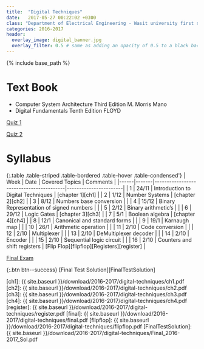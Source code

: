 ```yaml
---
title:  "Digital Techniques"
date:   2017-05-27 00:22:02 +0300
class: "Department of Electrical Engineering - Wasit university first stage"
categories: 2016-2017
header:
  overlay_image: digital_banner.jpg
  overlay_filter: 0.5 # same as adding an opacity of 0.5 to a black background
---
```


{% include base_path %}

# Text Book
 * Computer System Architecture Third Edition M. Morris Mano
 * Digital Fundamentals  Tenth Edition   FLOYD

[Quiz 1](/2016-2017/Digital-Techniques/quiz1)

[Quiz 2](/2016-2017/Digital-Techniques/quiz2)

# Syllabus

{:.table .table-striped .table-bordered .table-hover .table-condensed'}
| Week | Date  | Covered Topics                          | Comments              |
|------|-------|-----------------------------------------|-----------------------|
| 1    | 24/11 | Introduction to Digital Techniques      | [chapter 1][ch1]      |
| 2    | 1/12  | Number Systems                          | [chapter 2][ch2]      |
| 3    | 8/12  | Numbers base conversion                 |                       |
| 4    | 15/12 | Binary Representation of signed numbers |                       |
| 5    | 2/12  | Binary arithmetic’s                     |                       |
| 6    | 29/12 | Logic Gates                             | [chapter 3][ch3]      |
| 7    | 5/1   | Boolean algebra                         | [chapter 4][ch4]      |
| 8    | 12/1  | Canonical and standard forms            |                       |
| 9    | 19/1  | Karnaugh map                            |                       |
| 10   | 26/1  | Arithmetic operation                    |                       |
| 11   | 2/10  | Code conversion                         |                       |
| 12   | 2/10  | Multiplexer                             |                       |
| 13   | 2/10  | DeMultiplexer decoder                   |                       |
| 14   | 2/10  | Encoder                                 |                       |
| 15   | 2/10  | Sequential logic circuit                |                       |
| 16   | 2/10  | Counters and shift registers            | [Flip Flop][flipflop][Registers][register] |

<a class="btn btn--success" href="/download/2016-2017/digital-techniques/final.pdf">Final Exam</a>

{:.btn btn--success}
[Final Test Solution][FinalTestSolution]

[ch1]: {{ site.baseurl }}/download/2016-2017/digital-techniques/ch1.pdf
[ch2]: {{ site.baseurl }}/download/2016-2017/digital-techniques/ch2.pdf
[ch3]: {{ site.baseurl }}/download/2016-2017/digital-techniques/ch3.pdf
[ch4]: {{ site.baseurl }}/download/2016-2017/digital-techniques/ch4.pdf
[register]: {{ site.baseurl }}/download/2016-2017/digital-techniques/register.pdf
[final]: {{ site.baseurl }}/download/2016-2017/digital-techniques/final.pdf
[flipflop]: {{ site.baseurl }}/download/2016-2017/digital-techniques/flipflop.pdf
[FinalTestSolution]: {{ site.baseurl }}/download/2016-2017/digital-techniques/Final_2016-2017_Sol.pdf
